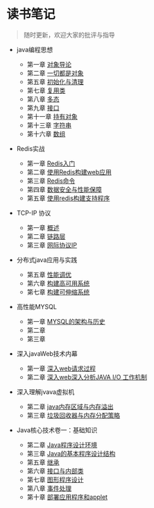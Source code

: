 # 读书笔记
> 随时更新，欢迎大家的批评与指导
  - java编程思想
    * 第一章 [对象导论](https://github.com/havenBoy/notes/blob/master/Java%E7%BC%96%E7%A8%8B%E6%80%9D%E6%83%B3%E8%AF%BB%E4%B9%A6%E7%AC%94%E8%AE%B0/first.md)
    * 第二章 [一切都是对象]()
    * 第五章 [初始化与清理](https://github.com/havenBoy/notes/blob/master/Java%E7%BC%96%E7%A8%8B%E6%80%9D%E6%83%B3%E8%AF%BB%E4%B9%A6%E7%AC%94%E8%AE%B0/fifth.md)
    * 第七章 [复用类](https://github.com/havenBoy/notes/blob/master/Java%E7%BC%96%E7%A8%8B%E6%80%9D%E6%83%B3%E8%AF%BB%E4%B9%A6%E7%AC%94%E8%AE%B0/seventh.md)
    * 第八章 [多态](https://github.com/havenBoy/notes/blob/master/Java%E7%BC%96%E7%A8%8B%E6%80%9D%E6%83%B3%E8%AF%BB%E4%B9%A6%E7%AC%94%E8%AE%B0/eighth.md)
    * 第九章 [接口](https://github.com/havenBoy/notes/blob/master/Java%E7%BC%96%E7%A8%8B%E6%80%9D%E6%83%B3%E8%AF%BB%E4%B9%A6%E7%AC%94%E8%AE%B0/ninth.md)
    * 第十一章 [持有对象](https://github.com/havenBoy/notes/blob/master/Java%E7%BC%96%E7%A8%8B%E6%80%9D%E6%83%B3%E8%AF%BB%E4%B9%A6%E7%AC%94%E8%AE%B0/eleventh.md)
    * 第十三章 [字符串](https://github.com/havenBoy/notes/blob/master/Java%E7%BC%96%E7%A8%8B%E6%80%9D%E6%83%B3%E8%AF%BB%E4%B9%A6%E7%AC%94%E8%AE%B0/thirdteenth.md)
    * 第十六章 [数组](https://github.com/havenBoy/notes/blob/master/Java%E7%BC%96%E7%A8%8B%E6%80%9D%E6%83%B3%E8%AF%BB%E4%B9%A6%E7%AC%94%E8%AE%B0/sixteenth.md)
  - Redis实战
    * 第一章 [Redis入门](https://github.com/havenBoy/notes/blob/master/Redis%E5%AE%9E%E6%88%98/first.md)
    * 第二章 [使用Redis构建web应用](https://github.com/havenBoy/java-book-notes/blob/master/Redis%E5%AE%9E%E6%88%98/second.md)
    * 第三章 [Redis命令](https://github.com/havenBoy/java-book-notes/blob/master/Redis%E5%AE%9E%E6%88%98/third.md)
    * 第四章 [数据安全与性能保障](https://github.com/havenBoy/java-book-notes/blob/master/Redis%E5%AE%9E%E6%88%98/fourth.md)
    * 第五章 [使用redis构建支持程序](https://github.com/havenBoy/java-book-notes/blob/master/Redis%E5%AE%9E%E6%88%98/fifth.md)
    
  - TCP-IP 协议
    * 第一章 [概述](https://github.com/havenBoy/notes/blob/master/TCP%20IP%20%E8%AF%BB%E4%B9%A6%E7%AC%94%E8%AE%B0/%E7%AC%AC%E4%B8%80%E7%AB%A0--%E6%A6%82%E8%BF%B0.md)
    * 第二章 [链路层](https://github.com/havenBoy/notes/blob/master/TCP%20IP%20%E8%AF%BB%E4%B9%A6%E7%AC%94%E8%AE%B0/%E7%AC%AC%E4%BA%8C%E7%AB%A0--%E9%93%BE%E8%B7%AF%E5%B1%82.md)
    * 第三章 [网际协议IP](https://github.com/havenBoy/notes/blob/master/TCP%20IP%20%E8%AF%BB%E4%B9%A6%E7%AC%94%E8%AE%B0/%E7%AC%AC%E4%B8%89%E7%AB%A0--%E7%BD%91%E9%99%85%E5%8D%8F%E8%AE%AEIP.md)
  - 分布式java应用与实践
    * 第五章 [性能调优](https://github.com/havenBoy/notes/blob/master/%E5%88%86%E5%B8%83%E5%BC%8Fjava%E5%BA%94%E7%94%A8%E4%B8%8E%E5%AE%9E%E8%B7%B5/fifth.md)
    * 第六章 [构建高可用系统](https://github.com/havenBoy/notes/blob/master/%E5%88%86%E5%B8%83%E5%BC%8Fjava%E5%BA%94%E7%94%A8%E4%B8%8E%E5%AE%9E%E8%B7%B5/sixth.md)
    * 第七章 [构建可伸缩系统](https://github.com/havenBoy/notes/blob/master/%E5%88%86%E5%B8%83%E5%BC%8Fjava%E5%BA%94%E7%94%A8%E4%B8%8E%E5%AE%9E%E8%B7%B5/seventh.md)

  - 高性能MYSQL
    * 第一章 [MYSQL的架构与历史](https://github.com/havenBoy/notes/blob/master/%E9%AB%98%E6%80%A7%E8%83%BDMYSQL%E8%AF%BB%E4%B9%A6%E7%AC%94%E8%AE%B0/%E7%AC%AC%E4%B8%80%E7%AB%A0--MYSQL%E6%9E%B6%E6%9E%84%E4%B8%8E%E5%8E%86%E5%8F%B2.md)
    * 第二章 []()
    * 第三章 []()

  - 深入javaWeb技术内幕
    * 第一章 [深入web请求过程](https://github.com/havenBoy/notes/blob/master/%E6%B7%B1%E5%85%A5javaWeb%E6%8A%80%E6%9C%AF%E5%86%85%E5%B9%95%E8%AF%BB%E4%B9%A6%E7%AC%94%E8%AE%B0/%E7%AC%AC%E4%B8%80%E7%AB%A0--%E6%B7%B1%E5%85%A5web%E8%AF%B7%E6%B1%82%E8%BF%87%E7%A8%8B.md)
    * 第二章 [深入web深入分析JAVA I/O 工作机制](https://github.com/havenBoy/notes/blob/master/%E6%B7%B1%E5%85%A5javaWeb%E6%8A%80%E6%9C%AF%E5%86%85%E5%B9%95%E8%AF%BB%E4%B9%A6%E7%AC%94%E8%AE%B0/%E7%AC%AC%E4%BA%8C%E7%AB%A0--%E6%B7%B1%E5%85%A5%E5%88%86%E6%9E%90JAVA%20IO%20%E5%B7%A5%E4%BD%9C%E6%9C%BA%E5%88%B6.md)

  - 深入理解jvava虚拟机
    * 第二章 [java内存区域与内存溢出](https://github.com/havenBoy/notes/blob/master/%E6%B7%B1%E5%85%A5%E7%90%86%E8%A7%A3jvava%E8%99%9A%E6%8B%9F%E6%9C%BA%E8%AF%BB%E4%B9%A6%E7%AC%94%E8%AE%B0/%E7%AC%AC%E4%BA%8C%E7%AB%A0--java%E5%86%85%E5%AD%98%E5%8C%BA%E5%9F%9F%E4%B8%8E%E5%86%85%E5%AD%98%E6%BA%A2%E5%87%BA.md)
    * 第三章 [垃圾回收器与内存分配策略](https://github.com/havenBoy/notes/blob/master/%E6%B7%B1%E5%85%A5%E7%90%86%E8%A7%A3jvava%E8%99%9A%E6%8B%9F%E6%9C%BA%E8%AF%BB%E4%B9%A6%E7%AC%94%E8%AE%B0/%E7%AC%AC%E4%B8%89%E7%AB%A0--%E5%9E%83%E5%9C%BE%E5%9B%9E%E6%94%B6%E5%99%A8%E4%B8%8E%E5%86%85%E5%AD%98%E5%88%86%E9%85%8D%E7%AD%96%E7%95%A5.md)
    
  - Java核心技术卷一：基础知识
 
    * 第二章 [Java程序设计环境](https://github.com/havenBoy/java-book-notes/blob/master/Java%E6%A0%B8%E5%BF%83%E6%8A%80%E6%9C%AF%E5%8D%B7%E4%B8%80%E5%9F%BA%E7%A1%80%E7%9F%A5%E8%AF%86/%E7%AC%AC2%E7%AB%A0-Java%E7%A8%8B%E5%BA%8F%E8%AE%BE%E8%AE%A1%E7%8E%AF%E5%A2%83.md)
    * 第三章 [Java的基本程序设计结构](https://github.com/havenBoy/java-book-notes/blob/master/Java%E6%A0%B8%E5%BF%83%E6%8A%80%E6%9C%AF%E5%8D%B7%E4%B8%80%E5%9F%BA%E7%A1%80%E7%9F%A5%E8%AF%86/%E7%AC%AC3%E7%AB%A0-Java%E7%9A%84%E5%9F%BA%E6%9C%AC%E7%A8%8B%E5%BA%8F%E8%AE%BE%E8%AE%A1%E7%BB%93%E6%9E%84.md)
    * 第五章 [继承](https://github.com/havenBoy/java-book-notes/blob/master/Java%E6%A0%B8%E5%BF%83%E6%8A%80%E6%9C%AF%E5%8D%B7%E4%B8%80%E5%9F%BA%E7%A1%80%E7%9F%A5%E8%AF%86/%E7%AC%AC5%E7%AB%A0-%E7%BB%A7%E6%89%BF.md)
    * 第六章 [接口与内部类](https://github.com/havenBoy/java-book-notes/blob/master/Java%E6%A0%B8%E5%BF%83%E6%8A%80%E6%9C%AF%E5%8D%B7%E4%B8%80%E5%9F%BA%E7%A1%80%E7%9F%A5%E8%AF%86/%E7%AC%AC6%E7%AB%A0-%E6%8E%A5%E5%8F%A3%E4%B8%8E%E5%86%85%E9%83%A8%E7%B1%BB.md)
    * 第七章 [图形程序设计](https://github.com/havenBoy/java-book-notes/blob/master/Java%E6%A0%B8%E5%BF%83%E6%8A%80%E6%9C%AF%E5%8D%B7%E4%B8%80%E5%9F%BA%E7%A1%80%E7%9F%A5%E8%AF%86/%E7%AC%AC7%E7%AB%A0-%E5%9B%BE%E5%BD%A2%E7%A8%8B%E5%BA%8F%E8%AE%BE%E8%AE%A1.md)
    * 第八章 [事件处理](https://github.com/havenBoy/java-book-notes/blob/master/Java%E6%A0%B8%E5%BF%83%E6%8A%80%E6%9C%AF%E5%8D%B7%E4%B8%80%E5%9F%BA%E7%A1%80%E7%9F%A5%E8%AF%86/%E7%AC%AC8%E7%AB%A0-%E4%BA%8B%E4%BB%B6%E5%A4%84%E7%90%86.md)
    * 第十章 [部署应用程序和applet](https://github.com/havenBoy/java-book-notes/blob/master/Java%E6%A0%B8%E5%BF%83%E6%8A%80%E6%9C%AF%E5%8D%B7%E4%B8%80%E5%9F%BA%E7%A1%80%E7%9F%A5%E8%AF%86/%E7%AC%AC10%E7%AB%A0-%E9%83%A8%E7%BD%B2%E5%BA%94%E7%94%A8%E7%A8%8B%E5%BA%8F%E5%92%8Capplet.md)


















